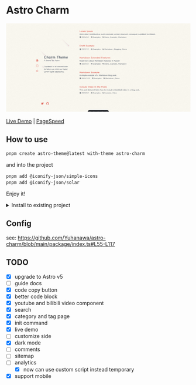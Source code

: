 # Astro Charm

![screenshot-2024-12-04](docs/screenshot-2024-12-04.png "screenshot-2024-12-04")

[Live Demo](https://astro-charm.vercel.app/) | [PageSpeed](https://pagespeed.web.dev/analysis/https-astro-charm-vercel-app/5i3rnbmbpd)

## How to use

```bash
pnpm create astro-theme@latest with-theme astro-charm
```

and into the project

```bash
pnpm add @iconify-json/simple-icons
pnpm add @iconify-json/solar
```

Enjoy it!

<details>
  <summary>Install to existing project</summary>

1. Install `astro-charm`, `@iconify-json/simple-icons` and `@iconify-json/solar` to your project.

```bash
pnpm astro add astro-charm
pnpm add @iconify-json/simple-icons
pnpm add @iconify-json/solar
```

2. Modify `astro.config.ts` file, you can use following command to modify it.

```bash
pnpm create astro-theme@latest init astro-charm
```

</details>

## Config

see: <https://github.com/Yuhanawa/astro-charm/blob/main/package/index.ts#L55-L117>

## TODO

- [x] upgrade to Astro v5
- [ ] guide docs
- [x] code copy button
- [x] better code block
- [x] youtube and bilibili video component
- [x] search
- [x] category and tag page
- [x] init command
- [x] live demo
- [ ] customize side
- [x] dark mode
- [ ] comments
- [ ] sitemap
- [ ] analytics
  - [x] now can use custom script instead temporary
- [x] support mobile